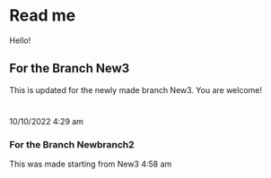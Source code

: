 # Read me

Hello!

## For the Branch New3

This is updated for the newly made branch New3. You are welcome!
#
10/10/2022 4:29 am

### For the Branch Newbranch2
This was made starting from New3
4:58 am
